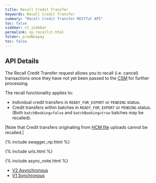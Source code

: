 ```yaml
---
title: Recall Credit Transfer
keywords: Recall Credit Transfer
summary: "Recall Credit Transfer RESTful API"
toc: false
sidebar: ct_sidebar
permalink: np_recallct.html
folder: prodNuapay
toc: false
---
```


## API Details

The Recall Credit Transfer request allows you to recall (i.e. cancel) transactions once they have not yet been passed to the <a href="#" data-toggle="tooltip" data-original-title="{{site.data.glossary.csm}}">CSM</a> for further processing.

The recall functionality applies to:

* Individual credit transfers in `READY_FOR_EXPORT` or `PENDING` status.
* Credit transfers within batches in `READY_FOR_EXPORT` or `PENDING` status. (Both `batchBooking=false` and `batchBooking=true` batches may be recalled).

|Note that Credit transfers originating from <a href="#" data-toggle="tooltip" data-original-title="{{site.data.glossary.hcm}}">HCM file</a> uploads cannot be recalled.|


{% include swagger_np.html %}

{% include urls.html %}


{% include async_note.html %}

<!-- TABS FOR V! and V2 -->

<div class="api-docs">
  <ul id="profileTabs" class="nav nav-tabs">
    <li><a href="#V2" data-toggle="tab">V2 Asynchronous</a></li>
    <li><a href="#V1" data-toggle="tab">V1 Synchronous</a></li>
  </ul>

  <div class="tab-content">
    <div role="tabpanel" class="tab-pane" id="V2">
      <!--  <p>Version 2 Add text here if required </p> -->
      <div id="V2-content"></div>
    </div>
    <div role="tabpanel" class="tab-pane" id="V1">
    <!--  <p>Version 1 Add text here if required </p> -->
      <div id="V1-content"></div>
    </div>
  </div>
</div>

<script>
function loadRedoc(remoteDocs) {
    jQuery('<div/>', {
        id: 'docs-jekyll',
        class: 'some-class',
        title: 'now this div has a title!'
    }).prependTo('body');
    $("#docs-jekyll").hide();
    $("#docs-jekyll").load(remoteDocs);
}

function unloadRedoc() {
    document.getElementById("docs-jekyll").remove();
}

function insertDocs(contentId, locationSelector) {
    const div = document.getElementById(contentId);
    if (div) {
        div.removeAttribute('id');
        $(locationSelector).html(div);
    }
}

function loadV1Docs() {
    loadRedoc('https://sentenial.github.io/credit-transfers/docs/redoc.html');
    setTimeout(function() {
        insertDocs('operation/recallCreditTransferUsingPOST', '#V1-content');
        unloadRedoc();
    }, 1000);
}

function loadV2Docs() {
    loadRedoc('https://sentenial.github.io/credit-transfers/docs/redoc-v2.html');
    setTimeout(function() {
        insertDocs('operation/recallCreditTransferUsingPOST', '#V2-content');
        unloadRedoc();
    }, 1000);
}

function setActiveTab(tabId) {
    $('#profileTabs a[href="#' + tabId + '"]').tab('show');
    localStorage.setItem('activeTab', tabId);
}

$(document).ready(function() {
    var activeTab = localStorage.getItem('activeTab') || 'V2';

    setActiveTab(activeTab);

    if (activeTab === 'V1') {
        loadV1Docs();
    } else {
        loadV2Docs();
    }

    $('#profileTabs a').on('shown.bs.tab', function(e) {
        var target = $(e.target).attr("href").substr(1);
        setActiveTab(target);

        if (target === "V1" && $('#V1-content').is(':empty')) {
            loadV1Docs();
        } else if (target === "V2" && $('#V2-content').is(':empty')) {
            loadV2Docs();
        }
    });
});
</script>
